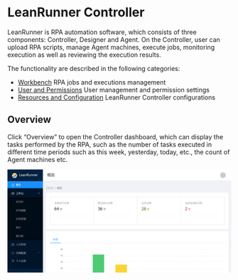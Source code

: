 # LeanRunner Controller

LeanRunner is RPA automation software, which consists of three components: Controller, Designer and Agent. On the Controller, user can upload RPA scripts, manage Agent machines, execute jobs, monitoring execution as well as reviewing the execution results.

The functionality are described in the following categories:

* [Workbench](workbench.md)
  RPA jobs and executions management
* [User and Permissions](user_manage.md)
  User management and permission settings
* [Resources and Configuration](config.md)
  LeanRunner Controller configurations


## Overview

Click “Overview” to open the Controller dashboard, which can display the tasks performed by the RPA, such as the number of tasks executed in different time periods such as this week, yesterday, today, etc., the count of Agent machines etc.

![](assets/dashboard1.png)



